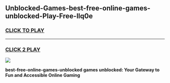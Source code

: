 
## Unblocked-Games-best-free-online-games-unblocked-Play-Free-llq0e
<h3>
<a href="https://premium76.site?title=best-free-online-games-unblocked&ref=15A">CLICK TO PLAY</a></h3>
<hr>

<h3>
<a href="https://premium76.site?title=best-free-online-games-unblocked&ref=15A">CLICK 2 PLAY</a>
  
</h3>

<a href="https://premium76.site?title=best-free-online-games-unblocked&ref=15A"><img src="https://clearcache.store/games.png"></a>


**best-free-online-games-unblocked games unblocked: Your Gateway to Fun and Accessible Online Gaming**

